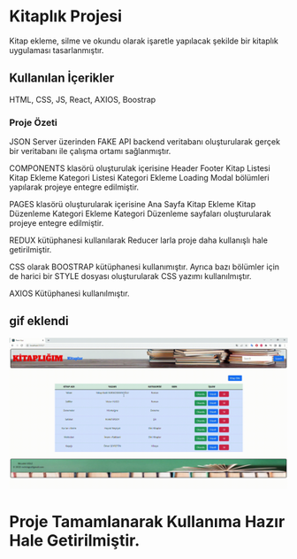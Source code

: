 # Kitaplık Projesi

Kitap ekleme, silme ve okundu olarak işaretle yapılacak şekilde bir kitaplık uygulaması tasarlanmıştır.

## Kullanılan İçerikler

HTML, CSS, JS, React, AXIOS, Boostrap

### Proje Özeti

JSON Server üzerinden FAKE API backend veritabanı oluşturularak gerçek bir veritabanı ile çalışma ortamı sağlanmıştır.

COMPONENTS klasörü oluşturulak içerisine
Header
Footer
Kitap Listesi
Kitap Ekleme
Kategori Listesi
Kategori Ekleme
Loading
Modal
bölümleri yapılarak projeye entegre edilmiştir.

PAGES klasörü oluşturularak içerisine
Ana Sayfa
Kitap Ekleme
Kitap Düzenleme
Kategori Ekleme
Kategori Düzenleme
sayfaları oluşturularak projeye entegre edilmiştir.

REDUX kütüphanesi kullanılarak Reducer larla proje daha kullanışlı hale getirilmiştir.

CSS olarak BOOSTRAP kütüphanesi kullanımıştır. Ayrıca bazı bölümler için de harici bir STYLE dosyası oluşturularak CSS yazımı kullanılmıştır.

AXIOS Kütüphanesi kullanılmıştır.

<h2> gif eklendi </h2>

![](./src/assets/project.gif)

# Proje Tamamlanarak Kullanıma Hazır Hale Getirilmiştir.